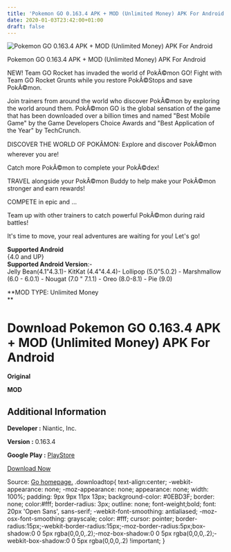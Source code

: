 ```yaml
---
title: 'Pokemon GO 0.163.4 APK + MOD (Unlimited Money) APK For Android'
date: 2020-01-03T23:42:00+01:00
draft: false
---
```


![Pokemon GO 0.163.4 APK + MOD (Unlimited Money) APK For Android](https://i1.wp.com/apkhome.net/wp-content/uploads/2020/01/Pokemon-GO-0.163.4-APK-MOD-Unlimited-Money.png "Pokemon GO 0.163.4 APK + MOD (Unlimited Money) APK For Android")

  

Pokemon GO 0.163.4 APK + MOD (Unlimited Money) APK For Android

NEW! Team GO Rocket has invaded the world of PokÃ©mon GO! Fight with Team GO Rocket Grunts while you restore PokÃ©Stops and save PokÃ©mon.

Join trainers from around the world who discover PokÃ©mon by exploring the world around them. PokÃ©mon GO is the global sensation of the game that has been downloaded over a billion times and named "Best Mobile Game" by the Game Developers Choice Awards and "Best Application of the Year" by TechCrunch.

DISCOVER THE WORLD OF POKÃMON: Explore and discover PokÃ©mon wherever you are!

Catch more PokÃ©mon to complete your PokÃ©dex!

TRAVEL alongside your PokÃ©mon Buddy to help make your PokÃ©mon stronger and earn rewards!

COMPETE in epic and ...

Team up with other trainers to catch powerful PokÃ©mon during raid battles!

It's time to move, your real adventures are waiting for you! Let's go!

**Supported Android**  
{4.0 and UP}  
**Supported Android Version**:-  
Jelly Bean(4.1"4.3.1)- KitKat (4.4"4.4.4)- Lollipop (5.0"5.0.2) - Marshmallow (6.0 - 6.0.1) - Nougat (7.0 " 7.1.1) - Oreo (8.0-8.1) - Pie (9.0)

**MOD TYPE: Unlimited Money  
**

Download Pokemon GO 0.163.4 APK + MOD (Unlimited Money) APK For Android
=======================================================================

**Original**

**MOD**

Additional Information
----------------------

**Developer :** Niantic, Inc.

**Version :** 0.163.4

**Google Play :** [PlayStore](https://play.google.com/store/apps/details?id=com.nianticlabs.pokemongo)

  

[Download Now](https://store4app.co/post/pokemon-go-0-163-4-apk-mod-unlimited-money-apk-for-android_1578075680)

  
Source: [Go homepage.](https://store4app.co/post/pokemon-go-0-163-4-apk-mod-unlimited-money-apk-for-android_1578075680) .downloadtop{ text-align:center; -webkit-appearance: none; -moz-appearance: none; appearance: none; width: 100%; padding: 9px 9px 11px 13px; background-color: #0EBD3F; border: none; color:#fff; border-radius: 3px; outline: none; font-weight;bold; font: 20px 'Open Sans', sans-serif; -webkit-font-smoothing: antialiased; -moz-osx-font-smoothing: grayscale; color: #fff; cursor: pointer; border-radius:15px;-webkit-border-radius:15px;-moz-border-radius:5px;box-shadow:0 0 5px rgba(0,0,0,.2);-moz-box-shadow:0 0 5px rgba(0,0,0,.2);-webkit-box-shadow:0 0 5px rgba(0,0,0,.2) !important; }